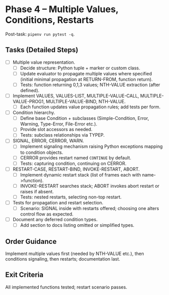 # Phase 4 – Multiple Values, Conditions, Restarts

Post-task: `pipenv run pytest -q`.

## Tasks (Detailed Steps)

- [ ] Multiple value representation.
	- [ ] Decide structure: Python tuple + marker or custom class.
	- [ ] Update evaluator to propagate multiple values where specified (initial minimal propagation at RETURN-FROM, function return).
	- [ ] Tests: function returning 0,1,3 values; NTH-VALUE extraction (after defined).

- [ ] Implement VALUES, VALUES-LIST, MULTIPLE-VALUE-CALL, MULTIPLE-VALUE-PROG1, MULTIPLE-VALUE-BIND, NTH-VALUE.
	- [ ] Each function updates value propagation rules; add tests per form.

- [ ] Condition hierarchy.
	- [ ] Define base Condition + subclasses (Simple-Condition, Error, Warning, Type-Error, File-Error etc.).
	- [ ] Provide slot accessors as needed.
	- [ ] Tests: subclass relationships via TYPEP.

- [ ] SIGNAL, ERROR, CERROR, WARN.
	- [ ] Implement signaling mechanism raising Python exceptions mapping to condition objects.
	- [ ] CERROR provides restart named `CONTINUE` by default.
	- [ ] Tests: capturing condition, continuing on CERROR.

- [ ] RESTART-CASE, RESTART-BIND, INVOKE-RESTART, ABORT.
	- [ ] Implement dynamic restart stack (list of frames each with name->function).
	- [ ] INVOKE-RESTART searches stack; ABORT invokes abort restart or raises if absent.
	- [ ] Tests: nested restarts, selecting non-top restart.

- [ ] Tests for propagation and restart selection.
	- [ ] Scenario: SIGNAL inside with restarts offered; choosing one alters control flow as expected.

- [ ] Document any deferred condition types.
	- [ ] Add section to docs listing omitted or simplified types.

## Order Guidance
Implement multiple values first (needed by NTH-VALUE etc.), then conditions signaling, then restarts; documentation last.

## Exit Criteria
All implemented functions tested; restart scenario passes.
